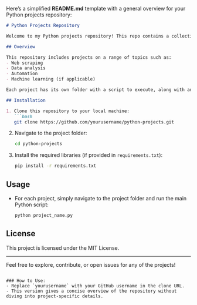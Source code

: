 Here’s a simplified **README.md** template with a general overview for your Python projects repository:

```markdown
# Python Projects Repository

Welcome to my Python projects repository! This repo contains a collection of various Python projects that showcase different programming concepts, data manipulation, automation, and more.

## Overview

This repository includes projects on a range of topics such as:
- Web scraping
- Data analysis
- Automation
- Machine learning (if applicable)

Each project has its own folder with a script to execute, along with any necessary dependencies.

## Installation

1. Clone this repository to your local machine:
   ```bash
   git clone https://github.com/yourusername/python-projects.git
   ```

2. Navigate to the project folder:
   ```bash
   cd python-projects
   ```

3. Install the required libraries (if provided in `requirements.txt`):
   ```bash
   pip install -r requirements.txt
   ```

## Usage

- For each project, simply navigate to the project folder and run the main Python script:
   ```bash
   python project_name.py
   ```

## License

This project is licensed under the MIT License.

---

Feel free to explore, contribute, or open issues for any of the projects!
```

### How to Use:
- Replace `yourusername` with your GitHub username in the clone URL.
- This version gives a concise overview of the repository without diving into project-specific details.
